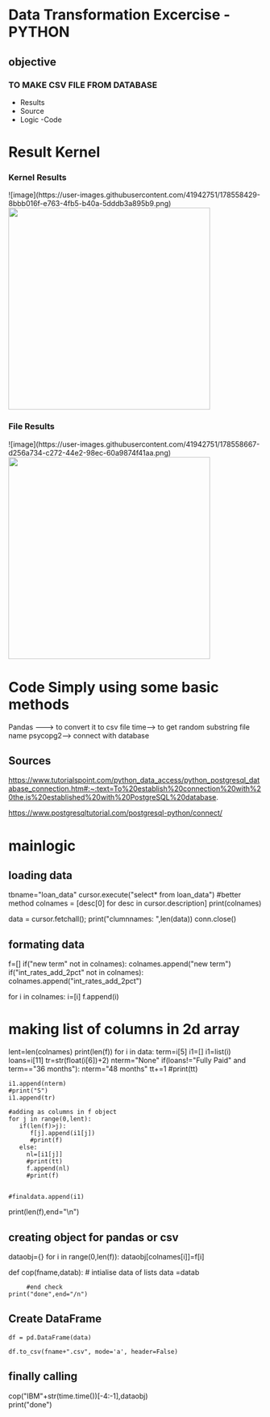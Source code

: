 # Data Transformation Excercise - PYTHON

## objective 
<h3>TO MAKE CSV FILE  FROM DATABASE</h3>
<UL><li>Results</li>
 <li>Source</li>
 <li>Logic -Code</li>
</UL>


<h1>Result Kernel</h1>
<h3>Kernel Results</h3>
![image](https://user-images.githubusercontent.com/41942751/178558429-8bbb016f-e763-4fb5-b40a-5dddb3a895b9.png)
<img src="https://user-images.githubusercontent.com/41942751/178558429-8bbb016f-e763-4fb5-b40a-5dddb3a895b9.png"  width=400 height=400>
<h3>File Results</h3>
![image](https://user-images.githubusercontent.com/41942751/178558667-d256a734-c272-44e2-98ec-60a9874f41aa.png)
<img src="https://user-images.githubusercontent.com/41942751/178558667-d256a734-c272-44e2-98ec-60a9874f41aa.png"  width=400 height=400>

<h1>Code Simply  using some basic methods</h1>
Pandas ---> to convert it to csv file 
time--> to get random substring file name
psycopg2--> connect with database 


## Sources

https://www.tutorialspoint.com/python_data_access/python_postgresql_database_connection.htm#:~:text=To%20establish%20connection%20with%20the,is%20established%20with%20PostgreSQL%20database.

https://www.postgresqltutorial.com/postgresql-python/connect/

# mainlogic
 ## loading data
 

tbname="loan_data"
cursor.execute("select* from loan_data")
#better method
colnames = [desc[0] for desc in cursor.description]
print(colnames)

data = cursor.fetchall();
print("clumnnames: ",len(data))
conn.close()

 ## formating data
 f=[]
if("new term" not in colnames):
    colnames.append("new term")
if("int_rates_add_2pct" not in colnames):
    colnames.append("int_rates_add_2pct")

for i in colnames:
    i=[i]
    f.append(i)
 
# making list of columns in 2d array
lent=len(colnames)
print(len(f))
for i in data:
    term=i[5]
    i1=[]
    i1=list(i)
    loans=i[11]
    tr=str(float(i[6])+2)
    nterm="None"
    if(loans!="Fully Paid" and term=="36 months"):
        nterm="48 months"
        tt+=1
        #print(tt)
    
    i1.append(nterm)
    #print("S")
    i1.append(tr)
    
    #adding as columns in f object
    for j in range(0,lent):
       if(len(f)>j):
          f[j].append(i1[j])
          #print(f)
       else:
         nl=[i1[j]]
         #print(tt)
         f.append(nl)
         #print(f)
    

    #finaldata.append(i1)

print(len(f),end="\n")


## creating object for pandas or csv
dataobj={}
for i in range(0,len(f)):
    dataobj[colnames[i]]=f[i]


    
def cop(fname,datab):
    # intialise data of lists
    data =datab
   
         #end check
    print("done",end="/n")
## Create DataFrame
    df = pd.DataFrame(data)
    
    df.to_csv(fname+".csv", mode='a', header=False)


## finally calling 
cop("IBM"+str(time.time())[-4:-1],dataobj)   
print("done")   



